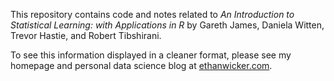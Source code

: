 This repository contains code and notes related to *An Introduction to Statistical Learning: with Applications in R* by Gareth James, Daniela Witten, Trevor Hastie, and Robert Tibshirani.

To see this information displayed in a cleaner format, please see my homepage and personal data science blog at [ethanwicker.com](https://ethanwicker.com).